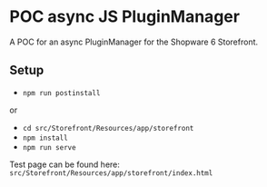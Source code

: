 # POC async JS PluginManager

A POC for an async PluginManager for the Shopware 6 Storefront.

## Setup

* `npm run postinstall`

or

* `cd src/Storefront/Resources/app/storefront`
* `npm install`
* `npm run serve`

Test page can be found here: `src/Storefront/Resources/app/storefront/index.html`